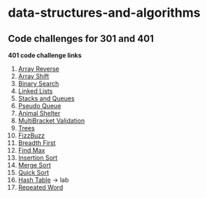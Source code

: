 # data-structures-and-algorithms
## Code challenges for 301 and 401


**401 code challenge links**
1. [Array Reverse](./401-code-challenges/ArrayReverse.java)
2. [Array Shift](./401-code-challenges/array_shift)
3. [Binary Search](./401-code-challenges/arr_binary_search)
4. [Linked Lists](data-Structures)
5. [Stacks and Queues](./stacksandqueues/src/main/java/stacksandqueues)
6. [Pseudo Queue](./stacksandqueues/src/main/java/pseudoqueue)
7. [Animal Shelter](./animal-shelter/src/main/java/animal_shelter)
8. [MultiBracket Validation](./401-code-challenges/multibracketvalidation)
9. [Trees](./tree)
10. [FizzBuzz](./tree/src/main/java/fizzbuzz)
11. [Breadth First](./tree/src/main/java/tree/tree.java)
12. [Find Max](./tree/src/main/java/tree/tree.java)
13. [Insertion Sort](./401-code-challenges/insertionsort)
14. [Merge Sort](./401-code-challenges/mergesort)
15. [Quick Sort](./quicksort)
16. [Hash Table](./hashtable) -> lab
17. [Repeated Word](./repeated_word)